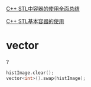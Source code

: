 [C++ STL中容器的使用全面总结](https://blog.csdn.net/u014465639/article/details/70241850#commentBox)

[C++ STL基本容器的使用](https://blog.csdn.net/conanswp/article/details/23297441)



# vector

?

```c++
histImage.clear();
vector<int>().swap(histImage);
```

